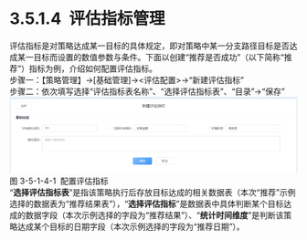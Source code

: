 # 3.5.1.4  评估指标管理

评估指标是对策略达成某一目标的具体规定，即对策略中某一分支路径目标是否达成某一目标而设置的数值参数与条件。下面以创建“推荐是否成功”（以下简称“推荐”）指标为例，介绍如何配置评估指标。<br />步骤一：【策略管理】→[基础管理]→<评估配置>→“新建评估指标”<br />步骤二：依次填写选择“评估指标表名称”、“选择评估指标表”、“目录”→“保存”<br />![](<../../assets/images/(273).png#height=110&width=415>)<br />图 3-5-1-4-1  配置评估指标<br />“**选择评估指标表**”是指该策略执行后存放目标达成的相关数据表（本次“推荐”示例选择的数据表为“推荐结果表”），“**选择评估指标**”是数据表中具体判断某个目标达成的数据字段（本次示例选择的字段为“推荐结果”）、“**统计时间维度**”是判断该策略达成某个目标的日期字段（本次示例选择的字段为“推荐日期”）。
<a name="7BZs2"></a>